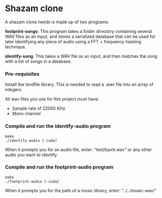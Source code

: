 Shazam clone
=================

A shazam clone needs is made up of two programs:

**footprint-songs**: This program takes a folder directory containing several WAV files as an input, and stores a serialized database that can be used for later identifying any piece of audio using a FFT + frequency hashing technique. 

**identify-song**: This takes a WAV file as an input, and then matches the song with a list of songs in a database.

### Pre-requisites

Intsall the lsndfile library. This is needed to read a .wav file into an array of integers

All wav files you use for this project must have:
- Sample rate of 22050 KHz
- Mono channel

### Compile and run the identify-audio program

```
make
./identify-audio [-cuda]
```
When it prompts you for an audio file, enter: "test/bjork.wav" or any other audio you want to identify.


### Compile and run the footprint-audio program

```
make
./footprint-audio [-cuda]
```

When it prompts you for the path of a music library, enter: "../../music-wav/"
